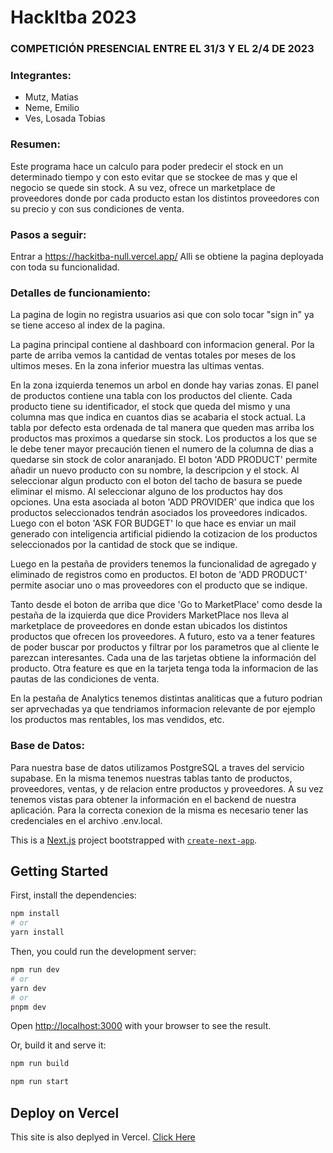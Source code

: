 # HackItba 2023

### COMPETICIÓN PRESENCIAL ENTRE EL 31/3 Y EL 2/4 DE 2023

### Integrantes:
* Mutz, Matias
* Neme, Emilio
* Ves, Losada Tobias

### **Resumen**:

Este programa hace un calculo para poder predecir el stock en un determinado tiempo y con esto evitar que se stockee de mas y que el negocio se quede sin stock. A su vez, ofrece un marketplace de proveedores donde por cada producto estan los distintos proveedores con su precio y con sus condiciones de venta.

### **Pasos a seguir**:

Entrar a https://hackitba-null.vercel.app/
Alli se obtiene la pagina deployada con toda su funcionalidad.

### **Detalles de funcionamiento**:

La pagina de login no registra usuarios asi que con solo tocar "sign in" ya se tiene acceso al index de la pagina.

La pagina principal contiene al dashboard con informacion general. Por la parte de arriba vemos la cantidad de ventas totales por meses de los ultimos meses. En la zona inferior muestra las ultimas ventas.

En la zona izquierda tenemos un arbol en donde hay varias zonas. El panel de productos contiene una tabla con los productos del cliente. Cada producto tiene su identificador, el stock que queda del mismo y una columna mas que indica en cuantos dias se acabaria el stock actual. La tabla por defecto esta ordenada de tal manera que queden mas arriba los productos mas proximos a quedarse sin stock. Los productos a los que se le debe tener mayor precaución tienen el numero de la columna de dias a quedarse sin stock de color anaranjado.
El boton 'ADD PRODUCT' permite añadir un nuevo producto con su nombre, la descripcion y el stock. Al seleccionar algun producto con el boton del tacho de basura se puede eliminar el mismo.
Al seleccionar alguno de los productos hay dos opciones. Una esta asociada al boton 'ADD PROVIDER' que indica que los productos seleccionados tendrán asociados los proveedores indicados. Luego con el boton 'ASK FOR BUDGET' lo que hace es enviar un mail generado con inteligencia artificial pidiendo la cotizacion de los productos seleccionados por la cantidad de stock que se indique.

Luego en la pestaña de providers tenemos la funcionalidad de agregado y eliminado de registros como en productos. El boton de 'ADD PRODUCT' permite asociar uno o mas proveedores con el producto que se indique.

Tanto desde el boton de arriba que dice 'Go to MarketPlace' como desde la pestaña de la izquierda que dice Providers MarketPlace nos lleva al marketplace de proveedores en donde estan ubicados los distintos productos que ofrecen los proveedores. A futuro, esto va a tener features de poder buscar por productos y filtrar por los parametros que al cliente le parezcan interesantes. Cada una de las tarjetas obtiene la información del producto. Otra feature es que en la tarjeta tenga toda la informacion de las pautas de las condiciones de venta. 

En la pestaña de Analytics tenemos distintas analiticas que a futuro podrian ser aprvechadas ya que tendriamos informacion relevante de por ejemplo los productos mas rentables, los mas vendidos, etc.
       
       
### **Base de Datos**:

Para nuestra base de datos utilizamos PostgreSQL a traves del servicio supabase. En la misma tenemos nuestras tablas tanto de productos, proveedores, ventas, y de relacion entre productos y proveedores. A su vez tenemos vistas para obtener la información en el backend de nuestra aplicación. Para la correcta conexion de la misma
es necesario tener las credenciales en el archivo .env.local.

This is a [Next.js](https://nextjs.org/) project bootstrapped with [`create-next-app`](https://github.com/vercel/next.js/tree/canary/packages/create-next-app).

## Getting Started

First, install the dependencies:

```bash
npm install
# or
yarn install
```

Then, you could run the development server:

```bash
npm run dev
# or
yarn dev
# or
pnpm dev
```

Open [http://localhost:3000](http://localhost:3000) with your browser to see the result.

Or, build it and serve it:

```bash
npm run build

npm run start
```

## Deploy on Vercel

This site is also deplyed in Vercel. [Click Here](https://hackitba-null.vercel.app/)
